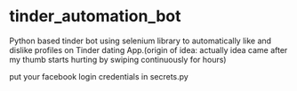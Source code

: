 # tinder_automation_bot
Python based tinder bot using selenium library to automatically like and dislike profiles on Tinder dating App.(origin of idea: actually idea came after my thumb starts hurting by swiping continuously for hours) 

put your facebook login credentials in secrets.py
